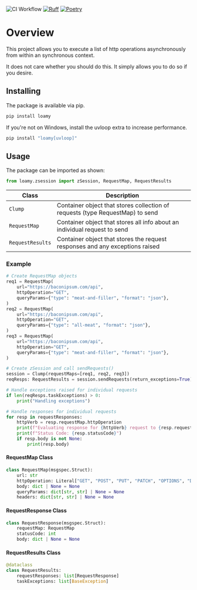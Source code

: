 ![CI Workflow](https://github.com/fullerzz/zConcurrent/actions/workflows/ci.yml/badge.svg)
[![Ruff](https://img.shields.io/endpoint?url=https://raw.githubusercontent.com/astral-sh/ruff/main/assets/badge/v2.json)](https://github.com/astral-sh/ruff)
[![Poetry](https://img.shields.io/endpoint?url=https://python-poetry.org/badge/v0.json)](https://python-poetry.org/)

# Overview

This project allows you to execute a list of http operations asynchronously from within an synchronous context.

It does not care whether you should do this. It simply allows you to do so if you desire.

## Installing

The package is available via pip.

```bash
pip install loamy
```

If you're not on Windows, install the uvloop extra to increase performance.

```bash
pip install "loamy[uvloop]"
```

## Usage

The package can be imported as shown:

```python
from loamy.zsession import zSession, RequestMap, RequestResults
```

| Class | Description|
| ----- | -----------|
| `Clump` | Container object that stores collection of requests (type RequestMap) to send |
| `RequestMap` | Container object that stores all info about an individual request to send |
| `RequestResults` | Container object that stores the request responses and any exceptions raised |


### Example

```python
# Create RequestMap objects
req1 = RequestMap(
    url="https://baconipsum.com/api",
    httpOperation="GET",
    queryParams={"type": "meat-and-filler", "format": "json"},
)
req2 = RequestMap(
    url="https://baconipsum.com/api",
    httpOperation="GET",
    queryParams={"type": "all-meat", "format": "json"},
)
req3 = RequestMap(
    url="https://baconipsum.com/api",
    httpOperation="GET",
    queryParams={"type": "meat-and-filler", "format": "json"},
)

# Create zSession and call sendRequests()
session = Clump(requestMaps=[req1, req2, req3])
reqResps: RequestResults = session.sendRequests(return_exceptions=True)

# Handle exceptions raised for individual requests
if len(reqResps.taskExceptions) > 0:
    print("Handling exceptions")

# Handle responses for individual requests
for resp in requestResponses:
    httpVerb = resp.requestMap.httpOperation
    print(f"Evaluating response for {httpVerb} request to {resp.requestMap.url}")
    print(f"Status Code: {resp.statusCode}")
    if resp.body is not None:
        print(resp.body)
```

#### RequestMap Class

```python
class RequestMap(msgspec.Struct):
    url: str
    httpOperation: Literal["GET", "POST", "PUT", "PATCH", "OPTIONS", "DELETE"]
    body: dict | None = None
    queryParams: dict[str, str] | None = None
    headers: dict[str, str] | None = None
```


#### RequestResponse Class

```python
class RequestResponse(msgspec.Struct):
    requestMap: RequestMap
    statusCode: int
    body: dict | None = None
```

#### RequestResults Class

```python
@dataclass
class RequestResults:
    requestResponses: list[RequestResponse]
    taskExceptions: list[BaseException]
```
